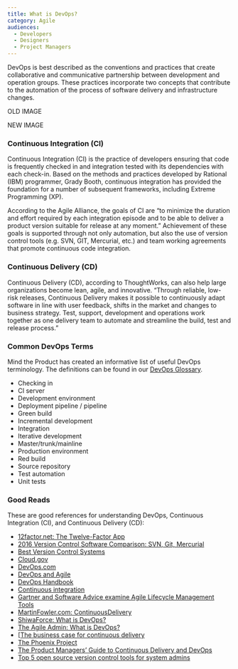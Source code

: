```yaml
---
title: What is DevOps?
category: Agile
audiences:
  - Developers
  - Designers
  - Project Managers
---
```


DevOps is best described as the conventions and practices that create collaborative and communicative partnership between development and operation groups. These practices incorporate two concepts that contribute to the automation of the process of software delivery and infrastructure changes.

OLD IMAGE

NEW IMAGE

### Continuous Integration (CI)
Continuous Integration (CI) is the practice of developers ensuring that code is frequently checked in and integration tested with its dependencies with each check-in. Based on the methods and practices developed by Rational (IBM) programmer, Grady Booth, continuous integration has provided the foundation for a number of subsequent frameworks, including Extreme Programming (XP).

According to the Agile Alliance, the goals of CI are “to minimize the duration and effort required by each integration episode and to be able to deliver a product version suitable for release at any moment.” Achievement of these goals is supported through not only automation, but also the use of version control tools (e.g. SVN, GIT, Mercurial, etc.) and team working agreements that promote continuous code integration.

### Continuous Delivery (CD)
Continuous Delivery (CD), according to ThoughtWorks, can also help large organizations become lean, agile, and innovative. “Through reliable, low-risk releases, Continuous Delivery makes it possible to continuously adapt software in line with user feedback, shifts in the market and changes to business strategy. Test, support, development and operations work together as one delivery team to automate and streamline the build, test and release process.”

### Common DevOps Terms
Mind the Product has created an informative list of useful DevOps terminology. The definitions can be found in our [DevOps Glossary](https://federalist.18f.gov/preview/GSA/cto-website/dev/guides/devops_glossary/).
* Checking in
* CI server
* Development environment
* Deployment pipeline / pipeline
* Green build
* Incremental development
* Integration
* Iterative development
* Master/trunk/mainline
* Production environment
* Red build
* Source repository
* Test automation
* Unit tests

### Good Reads 
These are good references for understanding DevOps, Continuous Integration (CI), and Continuous Delivery (CD):
* [12factor.net: The Twelve-Factor App]()
* [2016 Version Control Software Comparison: SVN, Git, Mercurial]()
* [Best Version Control Systems]()
* [Cloud.gov]()
* [DevOps.com]()
* [DevOps and Agile]()
* [DevOps Handbook]()
* [Continuous integration]()
* [Gartner and Software Advice examine Agile Lifecycle Management Tools]()
* [MartinFowler.com: ContinuousDelivery]()
* [ShiwaForce: What is DevOps?]()
* [The Agile Admin: What is DevOps?]()
* [[The business case for continuous delivery]()
* [The Phoenix Project]()
* [The Product Managers’ Guide to Continuous Delivery and DevOps]()
* [Top 5 open source version control tools for system admins]()
